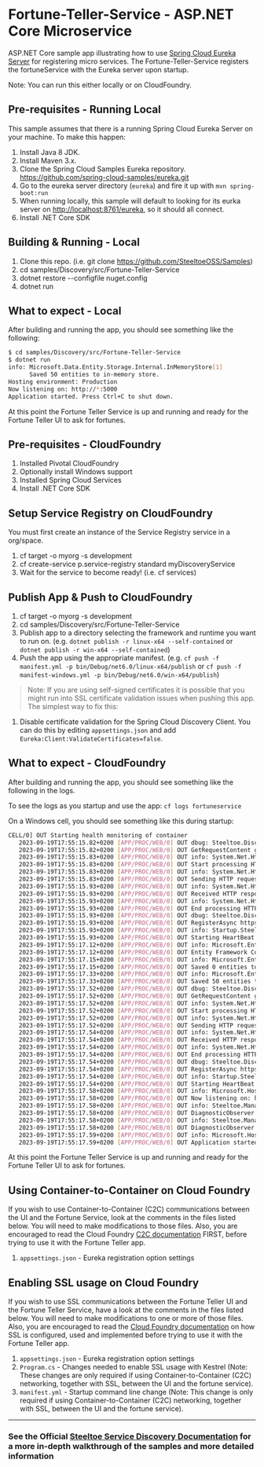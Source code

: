 # Fortune-Teller-Service - ASP.NET Core Microservice

ASP.NET Core sample app illustrating how to use [Spring Cloud Eureka Server](https://projects.spring.io/spring-cloud/docs/1.0.3/spring-cloud.html#spring-cloud-eureka-server) for registering micro services. The Fortune-Teller-Service registers the fortuneService with the Eureka server upon startup.

Note: You can run this either locally or on CloudFoundry.

## Pre-requisites - Running Local

This sample assumes that there is a running Spring Cloud Eureka Server on your machine. To make this happen:

1. Install Java 8 JDK.
1. Install Maven 3.x.
1. Clone the Spring Cloud Samples Eureka repository. <https://github.com/spring-cloud-samples/eureka.git>
1. Go to the eureka server directory (`eureka`) and fire it up with `mvn spring-boot:run`
1. When running locally, this sample will default to looking for its eurka server on <http://localhost:8761/eureka>, so it should all connect.
1. Install .NET Core SDK

## Building & Running - Local

1. Clone this repo. (i.e. git clone <https://github.com/SteeltoeOSS/Samples>)
1. cd samples/Discovery/src/Fortune-Teller-Service
1. dotnet restore --configfile nuget.config
1. dotnet run

## What to expect - Local

After building and running the app, you should see something like the following:

```bash
$ cd samples/Discovery/src/Fortune-Teller-Service
$ dotnet run
info: Microsoft.Data.Entity.Storage.Internal.InMemoryStore[1]
      Saved 50 entities to in-memory store.
Hosting environment: Production
Now listening on: http://*:5000
Application started. Press Ctrl+C to shut down.
```

At this point the Fortune Teller Service is up and running and ready for the Fortune Teller UI to ask for fortunes.

## Pre-requisites - CloudFoundry

1. Installed Pivotal CloudFoundry
1. Optionally install Windows support
1. Installed Spring Cloud Services
1. Install .NET Core SDK

## Setup Service Registry on CloudFoundry

You must first create an instance of the Service Registry service in a org/space.

1. cf target -o myorg -s development
1. cf create-service p.service-registry standard myDiscoveryService
1. Wait for the service to become ready! (i.e. cf services)

## Publish App & Push to CloudFoundry

1. cf target -o myorg -s development
1. cd samples/Discovery/src/Fortune-Teller-Service
1. Publish app to a directory selecting the framework and runtime you want to run on. (e.g. `dotnet publish -r linux-x64 --self-contained` or `dotnet publish -r win-x64 --self-contained`)
1. Push the app using the appropriate manifest. (e.g. `cf push -f manifest.yml -p bin/Debug/net6.0/linux-x64/publish` or `cf push -f manifest-windows.yml -p bin/Debug/net6.0/win-x64/publish`)

> Note: If you are using self-signed certificates it is possible that you might run into SSL certificate validation issues when pushing this app. The simplest way to fix this:

1. Disable certificate validation for the Spring Cloud Discovery Client.  You can do this by editing `appsettings.json` and add `Eureka:Client:ValidateCertificates=false`.

## What to expect - CloudFoundry

After building and running the app, you should see something like the following in the logs.

To see the logs as you startup and use the app: `cf logs fortuneservice`

On a Windows cell, you should see something like this during startup:

```bash
CELL/0] OUT Starting health monitoring of container
   2023-09-19T17:55:15.82+0200 [APP/PROC/WEB/0] OUT dbug: Steeltoe.Discovery.Eureka.Transport.EurekaHttpClient[0]
   2023-09-19T17:55:15.82+0200 [APP/PROC/WEB/0] OUT GetRequestContent generated JSON: {"instance":{"instanceId":"fortuneService-intelligent-quokka-zh.apps.clovis.cf-app.com:0fcfcd46-f4a2-4b0e-75aa-0f34","app":"FORTUNESERVICE","appGroupName":null,"ipAddr":"172.30.3.92","sid":"na","port":{"@enabled":"true","$":80},"securePort":{"@enabled":"false","$":443},"homePageUrl":"http://fortuneService-intelligent-quokka-zh.apps.clovis.cf-app.com:80/","statusPageUrl":"http://fortuneService-intelligent-quokka-zh.apps.clovis.cf-app.com:80/actuator/info","healthCheckUrl":"http://fortuneService-intelligent-quokka-zh.apps.clovis.cf-app.com:80/actuator/health","secureHealthCheckUrl":null,"vipAddress":"fortuneService","secureVipAddress":"fortuneService","countryId":1,"dataCenterInfo":{"@class":"com.netflix.appinfo.InstanceInfo$DefaultDataCenterInfo","name":"MyOwn"},"hostName":"fortuneService-intelligent-quokka-zh.apps.clovis.cf-app.com","status":"UP","overriddenstatus":"UNKNOWN","leaseInfo":{"renewalIntervalInSecs":30,"durationInSecs":90,"registrationTimestamp":"0","lastRenewalTimestamp":"0","renewalTimestamp":"0","evictionTimestamp":"0","serviceUpTimestamp":"0"},"isCoordinatingDiscoveryServer":"false","metadata":{"cfAppGuid":"06ccada2-c5b5-4306-97a6-900be018e700","cfInstanceIndex":"0","instanceId":"0fcfcd46-f4a2-4b0e-75aa-0f34","zone":"unknown"},"lastUpdatedTimestamp":"1695138914096","lastDirtyTimestamp":"1695138914096","actionType":"ADDED","asgName":null}}
   2023-09-19T17:55:15.83+0200 [APP/PROC/WEB/0] OUT info: System.Net.Http.HttpClient.Eureka.LogicalHandler[100]
   2023-09-19T17:55:15.83+0200 [APP/PROC/WEB/0] OUT Start processing HTTP request POST https://service-registry-4124f73a-5077-42fd-9aa2-a9ffb51fd879.apps.clovis.cf-app.com/eureka/apps/FORTUNESERVICE
   2023-09-19T17:55:15.83+0200 [APP/PROC/WEB/0] OUT info: System.Net.Http.HttpClient.Eureka.ClientHandler[100]
   2023-09-19T17:55:15.83+0200 [APP/PROC/WEB/0] OUT Sending HTTP request POST https://service-registry-4124f73a-5077-42fd-9aa2-a9ffb51fd879.apps.clovis.cf-app.com/eureka/apps/FORTUNESERVICE
   2023-09-19T17:55:15.93+0200 [APP/PROC/WEB/0] OUT info: System.Net.Http.HttpClient.Eureka.ClientHandler[101]
   2023-09-19T17:55:15.93+0200 [APP/PROC/WEB/0] OUT Received HTTP response headers after 74.6557ms - 204
   2023-09-19T17:55:15.93+0200 [APP/PROC/WEB/0] OUT info: System.Net.Http.HttpClient.Eureka.LogicalHandler[101]
   2023-09-19T17:55:15.93+0200 [APP/PROC/WEB/0] OUT End processing HTTP request after 94.694ms - 204
   2023-09-19T17:55:15.93+0200 [APP/PROC/WEB/0] OUT dbug: Steeltoe.Discovery.Eureka.Transport.EurekaHttpClient[0]
   2023-09-19T17:55:15.93+0200 [APP/PROC/WEB/0] OUT RegisterAsync https://service-registry-4124f73a-5077-42fd-9aa2-a9ffb51fd879.apps.clovis.cf-app.com/eureka/apps/FORTUNESERVICE, status: NoContent, retry: 0
   2023-09-19T17:55:15.93+0200 [APP/PROC/WEB/0] OUT info: Startup.Steeltoe.Discovery.Eureka.EurekaDiscoveryClient[0]
   2023-09-19T17:55:15.93+0200 [APP/PROC/WEB/0] OUT Starting HeartBeat
   2023-09-19T17:55:17.12+0200 [APP/PROC/WEB/0] OUT info: Microsoft.EntityFrameworkCore.Infrastructure[10403]
   2023-09-19T17:55:17.12+0200 [APP/PROC/WEB/0] OUT Entity Framework Core 6.0.22 initialized 'FortuneContext' using provider 'Microsoft.EntityFrameworkCore.InMemory:6.0.22' with options: StoreName=Fortunes
   2023-09-19T17:55:17.15+0200 [APP/PROC/WEB/0] OUT info: Microsoft.EntityFrameworkCore.Update[30100]
   2023-09-19T17:55:17.15+0200 [APP/PROC/WEB/0] OUT Saved 0 entities to in-memory store.
   2023-09-19T17:55:17.33+0200 [APP/PROC/WEB/0] OUT info: Microsoft.EntityFrameworkCore.Update[30100]
   2023-09-19T17:55:17.33+0200 [APP/PROC/WEB/0] OUT Saved 50 entities to in-memory store.
   2023-09-19T17:55:17.52+0200 [APP/PROC/WEB/0] OUT dbug: Steeltoe.Discovery.Eureka.Transport.EurekaHttpClient[0]
   2023-09-19T17:55:17.52+0200 [APP/PROC/WEB/0] OUT GetRequestContent generated JSON: {"instance":{"instanceId":"fortuneService-intelligent-quokka-zh.apps.clovis.cf-app.com:0fcfcd46-f4a2-4b0e-75aa-0f34","app":"FORTUNESERVICE","appGroupName":null,"ipAddr":"172.30.3.92","sid":"na","port":{"@enabled":"true","$":80},"securePort":{"@enabled":"false","$":443},"homePageUrl":"http://fortuneService-intelligent-quokka-zh.apps.clovis.cf-app.com:80/","statusPageUrl":"http://fortuneService-intelligent-quokka-zh.apps.clovis.cf-app.com:80/actuator/info","healthCheckUrl":"http://fortuneService-intelligent-quokka-zh.apps.clovis.cf-app.com:80/actuator/health","secureHealthCheckUrl":null,"vipAddress":"fortuneService","secureVipAddress":"fortuneService","countryId":1,"dataCenterInfo":{"@class":"com.netflix.appinfo.InstanceInfo$DefaultDataCenterInfo","name":"MyOwn"},"hostName":"fortuneService-intelligent-quokka-zh.apps.clovis.cf-app.com","status":"UP","overriddenstatus":"UNKNOWN","leaseInfo":{"renewalIntervalInSecs":30,"durationInSecs":90,"registrationTimestamp":"0","lastRenewalTimestamp":"0","renewalTimestamp":"0","evictionTimestamp":"0","serviceUpTimestamp":"0"},"isCoordinatingDiscoveryServer":"false","metadata":{"cfAppGuid":"06ccada2-c5b5-4306-97a6-900be018e700","cfInstanceIndex":"0","instanceId":"0fcfcd46-f4a2-4b0e-75aa-0f34","zone":"unknown"},"lastUpdatedTimestamp":"1695138914096","lastDirtyTimestamp":"1695138914096","actionType":"ADDED","asgName":null}}
   2023-09-19T17:55:17.52+0200 [APP/PROC/WEB/0] OUT info: System.Net.Http.HttpClient.Eureka.LogicalHandler[100]
   2023-09-19T17:55:17.52+0200 [APP/PROC/WEB/0] OUT Start processing HTTP request POST https://service-registry-4124f73a-5077-42fd-9aa2-a9ffb51fd879.apps.clovis.cf-app.com/eureka/apps/FORTUNESERVICE
   2023-09-19T17:55:17.52+0200 [APP/PROC/WEB/0] OUT info: System.Net.Http.HttpClient.Eureka.ClientHandler[100]
   2023-09-19T17:55:17.52+0200 [APP/PROC/WEB/0] OUT Sending HTTP request POST https://service-registry-4124f73a-5077-42fd-9aa2-a9ffb51fd879.apps.clovis.cf-app.com/eureka/apps/FORTUNESERVICE
   2023-09-19T17:55:17.54+0200 [APP/PROC/WEB/0] OUT info: System.Net.Http.HttpClient.Eureka.ClientHandler[101]
   2023-09-19T17:55:17.54+0200 [APP/PROC/WEB/0] OUT Received HTTP response headers after 26.902ms - 204
   2023-09-19T17:55:17.54+0200 [APP/PROC/WEB/0] OUT info: System.Net.Http.HttpClient.Eureka.LogicalHandler[101]
   2023-09-19T17:55:17.54+0200 [APP/PROC/WEB/0] OUT End processing HTTP request after 27.1231ms - 204
   2023-09-19T17:55:17.54+0200 [APP/PROC/WEB/0] OUT dbug: Steeltoe.Discovery.Eureka.Transport.EurekaHttpClient[0]
   2023-09-19T17:55:17.54+0200 [APP/PROC/WEB/0] OUT RegisterAsync https://service-registry-4124f73a-5077-42fd-9aa2-a9ffb51fd879.apps.clovis.cf-app.com/eureka/apps/FORTUNESERVICE, status: NoContent, retry: 0
   2023-09-19T17:55:17.54+0200 [APP/PROC/WEB/0] OUT info: Startup.Steeltoe.Discovery.Eureka.EurekaDiscoveryClient[0]
   2023-09-19T17:55:17.54+0200 [APP/PROC/WEB/0] OUT Starting HeartBeat
   2023-09-19T17:55:17.58+0200 [APP/PROC/WEB/0] OUT info: Microsoft.Hosting.Lifetime[14]
   2023-09-19T17:55:17.58+0200 [APP/PROC/WEB/0] OUT Now listening on: http://0.0.0.0:8080
   2023-09-19T17:55:17.58+0200 [APP/PROC/WEB/0] OUT info: Steeltoe.Management.Diagnostics.DiagnosticObserver[0]
   2023-09-19T17:55:17.58+0200 [APP/PROC/WEB/0] OUT DiagnosticObserver TraceDiagnosticObserver Subscribed to Microsoft.AspNetCore
   2023-09-19T17:55:17.58+0200 [APP/PROC/WEB/0] OUT info: Steeltoe.Management.Diagnostics.DiagnosticObserver[0]
   2023-09-19T17:55:17.58+0200 [APP/PROC/WEB/0] OUT DiagnosticObserver AspNetCoreHostingObserver Subscribed to Microsoft.AspNetCore
   2023-09-19T17:55:17.59+0200 [APP/PROC/WEB/0] OUT info: Microsoft.Hosting.Lifetime[0]
   2023-09-19T17:55:17.59+0200 [APP/PROC/WEB/0] OUT Application started. Press Ctrl+C to shut down.
```

At this point the Fortune Teller Service is up and running and ready for the Fortune Teller UI to ask for fortunes.

## Using Container-to-Container on Cloud Foundry

If you wish to use Container-to-Container (C2C) communications between the UI and the Fortune Service, look at the comments in the files listed below.  You will need to make modifications to those files.  Also, you are encouraged to read the Cloud Foundry [C2C documentation](https://docs.pivotal.io/pivotalcf/1-10/devguide/deploy-apps/cf-networking.html) FIRST, before trying to use it with the Fortune Teller app.

1. `appsettings.json` - Eureka registration option settings

## Enabling SSL usage on Cloud Foundry

If you wish to use SSL communications between the Fortune Teller UI and the Fortune Teller Service, have a look at the comments in the files listed below.  You will need to make modifications to one or more of those files. Also, you are encouraged to read the [Cloud Foundry documentation](https://docs.pivotal.io/pivotalcf/1-10/adminguide/securing-traffic.html) on how SSL is configured, used and implemented before trying to use it with the Fortune Teller app.

1. `appsettings.json` - Eureka registration option settings
2. `Program.cs` - Changes needed to enable SSL usage with Kestrel (Note: These changes are only required if using Container-to-Container (C2C) networking, together with SSL, between the UI and the fortune service).
3. `manifest.yml` - Startup command line change (Note: This change is only required if using Container-to-Container (C2C) networking, together with SSL, between the UI and the fortune service).

---

### See the Official [Steeltoe Service Discovery Documentation](https://steeltoe.io/docs/steeltoe-service-discovery) for a more in-depth walkthrough of the samples and more detailed information

